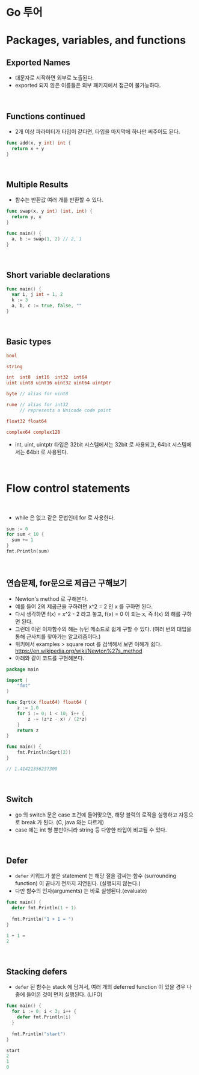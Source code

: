 # Go 투어



# Packages, variables, and functions

## Exported Names

- 대문자로 시작하면 외부로 노출된다.
- exported 되지 않은 이름들은 외부 패키지에서 접근이 불가능하다.

<br />

## Functions continued

- 2개 이상 파라미터가 타입이 같다면, 타입을 마지막에 하나만 써주어도 된다.

```go
func add(x, y int) int {
  return x + y
}
```

<br />

## Multiple Results

- 함수는 반환값 여러 개를 반환할 수 있다.

```go
func swap(x, y int) (int, int) {
  return y, x
}

func main() {
  a, b := swap(1, 2) // 2, 1
}
```

<br />

## Short variable declarations

```go
func main() {
  var i, j int = 1, 2
  k := 3
  a, b, c := true, false, ""
}
```

<br />

## Basic types

```go
bool

string

int  int8  int16  int32  int64
uint uint8 uint16 uint32 uint64 uintptr

byte // alias for uint8

rune // alias for int32
     // represents a Unicode code point

float32 float64

complex64 complex128
```

- int, uint, uintptr 타입은 32bit 시스템에서는 32bit 로 사용되고, 64bit 시스템에서는 64bit 로 사용된다. 

<br />

# Flow control statements

<br />

- while 은 없고 같은 문법인데 for 로 사용한다.

```go
sum := 0
for sum < 10 {
  sum += 1
}
fmt.Println(sum)
```

<br />

## 연습문제, for문으로 제곱근 구해보기

- Newton's method 로 구해본다.
- 예를 들어 2의 제곱근을 구하려면 x^2 = 2 인 x 를 구하면 된다.
- 다시 생각하면 f(x) = x^2 - 2 라고 놓고, f(x) = 0 이 되는 x, 즉 f(x) 의 해를 구하면 된다.
- 그런데 이런 이차함수의 해는 뉴턴 메소드로 쉽게 구할 수 있다. (여러 번의 대입을 통해 근사치를 찾아가는 알고리즘이다.)
- 위키에서 examples > square root 를 검색해서 보면 이해가 쉽다. https://en.wikipedia.org/wiki/Newton%27s_method
- 아래와 같이 코드를 구현해본다.

```go
package main

import (
	"fmt"
)

func Sqrt(x float64) float64 {
	z := 1.0
	for i := 0; i < 10; i++ {
		z -= (z*z - x) / (2*z)
	}
	return z
}

func main() {
	fmt.Println(Sqrt(2))
}

// 1.41421356237309
```

<br />

## Switch

- go 의 switch 문은 case 조건에 들어맞으면, 해당 블럭의 로직을 실행하고 자동으로 break 가 된다. (C, java 와는 다르게)
- case 에는 int 형 뿐만아니라 string 등 다양한 타입이 비교될 수 있다.

<br />

## Defer

- `defer` 키워드가 붙은 statement 는 해당 절을 감싸는 함수 (surrounding function) 이 끝나기 전까지 지연된다. (실행되지 않는다.)
- 다만 함수의 인자(arguments) 는 바로 실행된다.(evaluate)

```go
func main() {
  defer fmt.Println(1 + 1)
  
  fmt.Println("1 + 1 = ")
}

1 + 1 = 
2
```

<br />

## Stacking defers

- `defer` 된 함수는 stack 에 담겨서, 여러 개의 deferred function 이 있을 경우 나중에 들어온 것이 먼저 실행된다. (LIFO)

```go
func main() {
  for i := 0; i < 3; i++ {
    defer fmt.Println(i)
  }
  
  fmt.Println("start")
}

start
2
1
0
```







